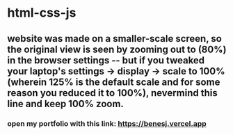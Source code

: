 # html-css-js

## website was made on a smaller-scale screen, so the original view is seen by zooming out to (80%) in the browser settings -- but if you tweaked your laptop's settings -> display -> scale to 100% (wherein 125% is the default scale and for some reason you reduced it to 100%), nevermind this line and keep 100% zoom.

### open my portfolio with this link: https://benesj.vercel.app
